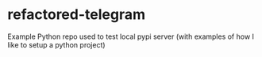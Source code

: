 # refactored-telegram
Example Python repo used to test local pypi server (with examples of how I like to setup a python project)
